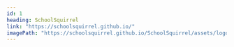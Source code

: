 ```yaml
---
id: 1
heading: SchoolSquirrel
link: "https://schoolsquirrel.github.io/"
imagePath: "https://schoolsquirrel.github.io/SchoolSquirrel/assets/logo/favicon.ico"
---
```

